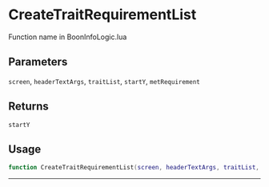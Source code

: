 # CreateTraitRequirementList
Function name in BoonInfoLogic.lua
## Parameters
`screen`, `headerTextArgs`, `traitList`, `startY`, `metRequirement`
## Returns
`startY`
## Usage
```lua
function CreateTraitRequirementList(screen, headerTextArgs, traitList, startY, metRequirement)
```
---
